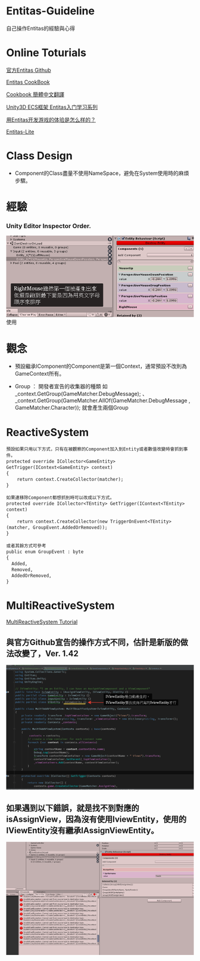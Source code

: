 # Entitas-Guideline
自己操作Entitas的經驗與心得

# Online Toturials
[官方Entitas Github](https://github.com/sschmid/Entitas-CSharp)

[Entitas CookBook](https://github.com/mzaks/EntitasCookBook)

[Cookbook 簡體中文翻譯](http://skyrimwu.cn/)

[Unity3D ECS框架 Entitas入门学习系列](http://blog.csdn.net/u012632851/article/category/7034956)

[用Entitas开发游戏的体验是怎么样的？](https://www.zhihu.com/question/64701202)

[Entitas-Lite](https://github.com/rocwood/Entitas-Lite)

# Class Design
* Component的Class盡量不使用NameSpace，避免在System使用時的麻煩步驟。

# 經驗
### Unity Editor Inspector Order.
![alt text](https://raw.githubusercontent.com/L1247/Entitas-Guideline/master/Experience%20Textures/Component%20Order.png)
使用

# 觀念
* 預設繼承IComponent的Component是第一個Context，通常預設不改則為GameContext所有。

* Group ： 開發者宣告的收集器的種類
如 _context.GetGroup(GameMatcher.DebugMessage); 、 _context.GetGroup(GameMatcher.AllOf(GameMatcher.DebugMessage , GameMatcher.Character));
就會產生兩個Group

# ReactiveSystem<TEntity> 
```Csharp
預設如果只用以下方式，只有在被觀察的Component加入到Entity或者數值改變時會抓到事件。
protected override ICollector<GameEntity> GetTrigger(IContext<GameEntity> context)
{
    return context.CreateCollector(matcher);
}

如果連移除Component都想抓到時可以改成以下方式。
protected override ICollector<TEntity> GetTrigger(IContext<TEntity> context)
{
    return context.CreateCollector(new TriggerOnEvent<TEntity>(matcher, GroupEvent.AddedOrRemoved));
}

或者其餘方式可參考
public enum GroupEvent : byte
{
  Added,
  Removed,
  AddedOrRemoved,
}
```
# MultiReactiveSystem 
[MultiReactiveSystem Tutorial](https://github.com/sschmid/Entitas-CSharp/wiki/MultiReactiveSystem-Tutorial#performing-context-specific-actions-in-multi-reactive-systems)
## 與官方Github宣告的操作方式不同，估計是新版的做法改變了，Ver. 1.42
![alt text](https://raw.githubusercontent.com/L1247/Entitas-Guideline/master/Error%20Textures/IviewEntity.png )
## 如果遇到以下錯誤，就是找不到對應的isAssignView，因為沒有使用IviewEntity，使用的IViewEntity沒有繼承IAssignViewEntity。
![alt text](https://raw.githubusercontent.com/L1247/Entitas-Guideline/master/Error%20Textures/MultiReactiveSystem%20Runtime%20Error.png )
